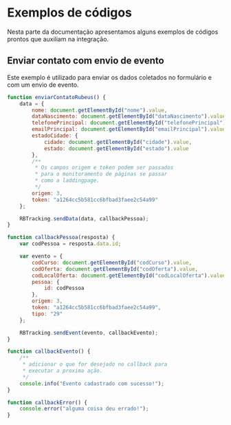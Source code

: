
# Exemplos de códigos

Nesta parte da documentação apresentamos alguns exemplos de códigos prontos que auxiliam na integração.

## Enviar contato com envio de evento

Este exemplo é utilizado para enviar os dados coletados no formulário e com um envio de evento.

``` javascript tab="JavaScript"
function enviarContatoRubeus() {
    data = {
        nome: document.getElementById("nome").value,
        dataNascimento: document.getElementById("dataNascimento").value,
        telefonePrincipal: document.getElementById("telefonePrincipal").value,
        emailPrincipal: document.getElementById("emailPrincipal").value,
        estadoCidade: {
            cidade: document.getElementById("cidade").value,
            estado: document.getElementById("estado").value
        },
        /**
         * Os campos origem e token podem ser passados
         * para o monitoramento de páginas se passar
         * como a laddingpage.
         */
        origem: 3,
        token: "a1264cc5b581cc6bfbad3faee2c54a99"
    };

    RBTracking.sendData(data, callbackPessoa);
}

function callbackPessoa(resposta) {
    var codPessoa = resposta.data.id;

    var evento = {
        codCurso: document.getElementById("codCurso").value,
        codOferta: document.getElementById("codOferta").value,
        codLocalOferta: document.getElementById("codLocalOferta").value,
        pessoa: {
            id: codPessoa
        },
        origem: 3,
        token: "a1264cc5b581cc6bfbad3faee2c54a99",
        tipo: "29"
    };

    RBTracking.sendEvent(evento, callbackEvento);
}

function callbackEvento() {
    /**
     * adicionar o que for desejado no callback para
     * executar a proxima ação.
     */
    console.info("Evento cadastrado com sucesso!");
}

function callbackError() {
    console.error("alguma coisa deu errado!");
}

```

